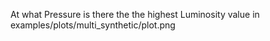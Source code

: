 At what Pressure is there the the highest Luminosity value in examples/plots/multi_synthetic/plot.png
